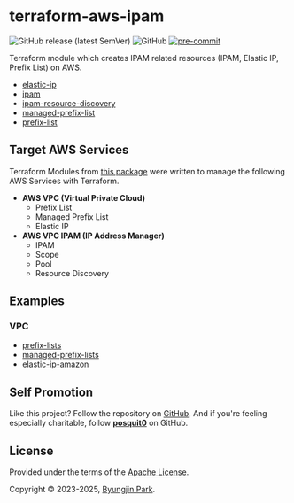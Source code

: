 # terraform-aws-ipam

![GitHub release (latest SemVer)](https://img.shields.io/github/v/release/tedilabs/terraform-aws-ipam?color=blue&sort=semver&style=flat-square)
![GitHub](https://img.shields.io/github/license/tedilabs/terraform-aws-ipam?color=blue&style=flat-square)
[![pre-commit](https://img.shields.io/badge/pre--commit-enabled-brightgreen?logo=pre-commit&logoColor=white&style=flat-square)](https://github.com/pre-commit/pre-commit)

Terraform module which creates IPAM related resources (IPAM, Elastic IP, Prefix List) on AWS.

- [elastic-ip](./modules/elastic-ip)
- [ipam](./modules/ipam)
- [ipam-resource-discovery](./modules/ipam-resource-discovery)
- [managed-prefix-list](./modules/managed-prefix-list)
- [prefix-list](./modules/prefix-list)


## Target AWS Services

Terraform Modules from [this package](https://github.com/tedilabs/terraform-aws-ipam) were written to manage the following AWS Services with Terraform.

- **AWS VPC (Virtual Private Cloud)**
  - Prefix List
  - Managed Prefix List
  - Elastic IP
- **AWS VPC IPAM (IP Address Manager)**
  - IPAM
  - Scope
  - Pool
  - Resource Discovery


## Examples

### VPC

- [prefix-lists](./examples/prefix-lists)
- [managed-prefix-lists](./examples/managed-prefix-lists)
- [elastic-ip-amazon](./examples/elastic-ip-amazon/)


## Self Promotion

Like this project? Follow the repository on [GitHub](https://github.com/tedilabs/terraform-aws-ipam). And if you're feeling especially charitable, follow **[posquit0](https://github.com/posquit0)** on GitHub.


## License

Provided under the terms of the [Apache License](LICENSE).

Copyright © 2023-2025, [Byungjin Park](https://www.posquit0.com).